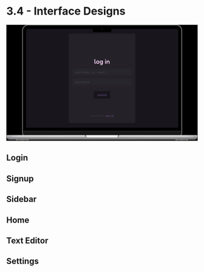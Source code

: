 # 3.4 - Interface Designs
>

<img src="./src/login.png"/>

## Login

## Signup

## Sidebar

## Home

## Text Editor

## Settings
